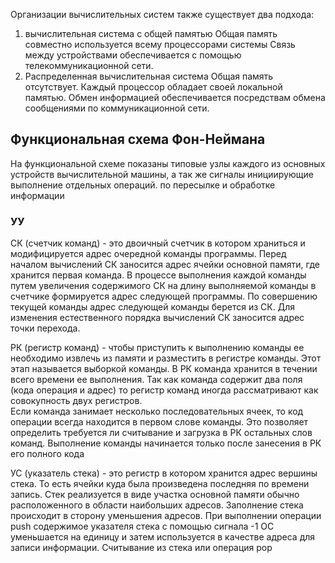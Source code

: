 Организации вычислительных систем также существует два подхода:
1. вычислительная система с общей памятью
Общая память совместно используется всему процессорами системы
Связь между устройствами обеспечивается с помощью телекоммуникационной сети.
2. Распределенная вычислительная система
Общая память отсутствует. Каждый процессор обладает своей локальной памятью.
Обмен информацией обеспечивается посредствам обмена сообщениями по коммуникационной сети. 

## Функциональная схема Фон-Неймана

На функциональной схеме показаны типовые узлы каждого из основных устройств вычислительной машины, а так же сигналы инициирующие выполнение отдельных операций. по пересылке и обработке информации 

### УУ
СК (счетчик команд) - это двоичный счетчик в котором храниться и модифицируется адрес очередной команды программы. Перед началом вычислений СК заносится адрес ячейки основной памяти, где хранится первая команда. В процессе выполнения каждой команды путем увеличения содержимого СК на длину выполняемой команды в счетчике формируется адрес следующей программы. По совершению текущей команды адрес следующей команды берется из СК. Для изменения естественного порядка вычислений СК заносится адрес точки перехода. 

РК (регистр команд) - чтобы приступить к выполнению команды ее необходимо извлечь из памяти и разместить в регистре команды. Этот этап называется выборкой команды. В РК команда хранится в течении всего времени ее выполнения. Так как команда содержит два поля (кода операция и  адрес) то регистр команд иногда рассматривают как совокупность двух регистров.  
Если команда занимает несколько последовательных ячеек, то код операции всегда находится в первом слове команды. Это позволяет  определить требуется ли считывание и загрузка в РК остальных слов команд. Выполнение команды начинается только после занесения в РК его полного кода 

УС (указатель стека) - это регистр в котором хранится адрес вершины стека. То есть ячейки куда была произведена последняя по времени запись. Стек реализуется в виде участка основной памяти обычно расположенного в области наибольших адресов. Заполнение стека происходит в сторону уменьшения адресов. При выполнении операции push содержимое указателя стека с помощью сигнала -1 ОС уменьшается на единицу и затем используется в качестве адреса для записи информации. Считывание из стека или операция pop
